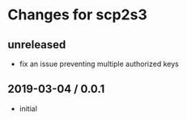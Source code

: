 # Changes for scp2s3

## unreleased

- fix an issue preventing multiple authorized keys

## 2019-03-04 / 0.0.1

- initial

